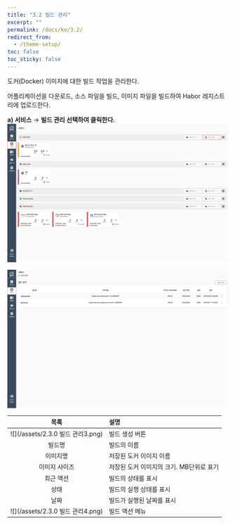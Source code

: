 ```yaml
---
title: "3.2 빌드 관리"
excerpt: ""
permalink: /docs/ko/3.2/
redirect_from:
  - /theme-setup/
toc: false
toc_sticky: false
---
```



도커\(Docker\) 이미지에 대한 빌드 작업을 관리한다.

어플리케이션을 다운로드, 소스 파일을 빌드, 이미지 파일을 빌드하여 Habor 레지스트리에 업로드한다.

**a\) 서비스** → **빌드 관리 선택하여 클릭한다.**
![](/assets/KR/3.0.0/3.2_1.png)

![](/assets/KR/3.0.0/3.2_2.png)

| **목록** | **설명** |
| :---: | :--- |
| ![](/assets/2.3.0 빌드 관리3.png) | 빌드 생성 버튼 |
| 빌드명 | 빌드의 이름 |
| 이미지명 | 저장된 도커 이미지 이름 |
| 이미지 사이즈 | 저장된 도커 이미지의 크기. MB단위로 표기 |
| 최근 액션 | 빌드의 상태를 표시 |
| 상태 | 빌드의 실행 상태를 표시 |
| 날짜 | 빌드가 실행된 날짜를 표시 |
| ![](/assets/2.3.0 빌드 관리4.png) | 빌드 액션 메뉴 |
